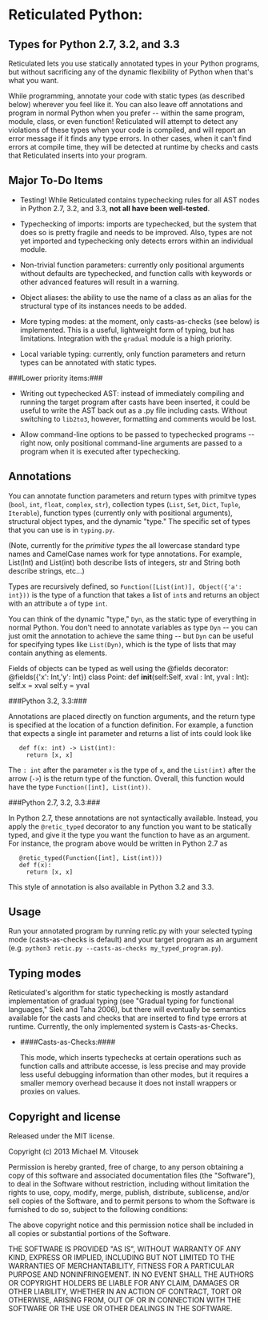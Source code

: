 Reticulated Python:
===================
Types for Python 2.7, 3.2, and 3.3
----------------------------------

Reticulated lets you use statically annotated types in your Python
programs, but without sacrificing any of the dynamic flexibility of
Python when that's what you want. 

While programming, annotate your code with static types (as described
below) wherever you feel like it. You can also leave off annotations
and program in normal Python when you prefer -- within the same
program, module, class, or even function! Reticulated will attempt to
detect any violations of these types when your code is compiled, and
will report an error message if it finds any type errors. In other
cases, when it can't find errors at compile time, they will be
detected at runtime by checks and casts that Reticulated inserts into
your program.

Major To-Do Items
----------------

* Testing! While Reticulated contains typechecking rules for all AST
  nodes in Python 2.7, 3.2, and 3.3, **not all have been well-tested**.  

* Typechecking of imports: imports are typechecked, but the system
  that does so is pretty fragile and needs to be improved. Also, types
  are not yet imported and typechecking only detects errors within an
  individual module.

* Non-trivial function parameters: currently only positional arguments
  without defaults are typechecked, and function calls with keywords
  or other advanced features will result in a warning.

* Object aliases: the ability to use the name of a class as an alias
  for the structural type of its instances needs to be added.

* More typing modes: at the moment, only casts-as-checks (see below)
  is implemented. This is a useful, lightweight form of typing, but
  has limitations. Integration with the `gradual` module is a high
  priority.

* Local variable typing: currently, only function parameters and
  return types can be annotated with static types. 

###Lower priority items:###

* Writing out typechecked AST: instead of immediately compiling and
  running the target program after casts have been inserted, it could
  be useful to write the AST back out as a .py file including
  casts. Without switching to `lib2to3`, however, formatting and
  comments would be lost.

* Allow command-line options to be passed to typechecked programs --
  right now, only positional command-line arguments are passed to a
  program when it is executed after typechecking.

Annotations
-----------

You can annotate function parameters and return types with primitve
types (`bool`, `int`, `float`, `complex`, `str`), collection types
(`List`, `Set`, `Dict`, `Tuple`, `Iterable`), function types
(currently only with positional arguments), structural object types,
and the dynamic "type." The specific set of types that you can use is
in `typing.py`.

(Note, currently for the _primitive types_ the all lowercase standard
type names and CamelCase names work for type annotations. For
example, List(Int) and List(int) both describe lists of integers, str and
String both describe strings, etc...)

Types are recursively defined, so `Function([List(int)], Object({'a':
int}))` is the type of a function that takes a list of `int`s and
returns an object with an attribute `a` of type `int`.

You can think of the dynamic "type," `Dyn`, as the static type of
everything in normal Python. You don't need to annotate variables as
type `Dyn` -- you can just omit the annotation to achieve the same
thing -- but `Dyn` can be useful for specifying types like
`List(Dyn)`, which is the type of lists that may contain anything as
elements.

Fields of objects can be typed as well using the @fields decorator:
@fields({'x': Int,'y': Int})
class Point:
  def __init__(self:Self, xval : Int, yval : Int):
        self.x = xval
        self.y = yval

###Python 3.2, 3.3:###

Annotations are placed directly on function arguments, and the return
type is specified at the location of a function definition. For
example, a function that expects a single int parameter and returns a
list of ints could look like

       def f(x: int) -> List(int):
         return [x, x]

The `: int` after the parameter `x` is the type of `x`, and the
`List(int)` after the arrow (`->`) is the return type of the
function. Overall, this function would have the type `Function([int],
List(int))`.

###Python 2.7, 3.2, 3.3:###

In Python 2.7, these annotations are not syntactically
available. Instead, you apply the `@retic_typed` decorator to any
function you want to be statically typed, and give it the type you
want the function to have as an argument. For instance, the program
above would be written in Python 2.7 as

       @retic_typed(Function([int], List(int)))
       def f(x):
         return [x, x]

This style of annotation is also available in Python 3.2 and 3.3.

Usage
-----

Run your annotated program by running retic.py with your selected
typing mode (casts-as-checks is default) and your target program as an
argument (e.g. `python3 retic.py --casts-as-checks
my_typed_program.py`).

Typing modes
------------

Reticulated's algorithm for static typechecking is mostly astandard
implementation of gradual typing (see "Gradual typing for functional
languages," Siek and Taha 2006), but there will eventually be
semantics available for the casts and checks that are inserted to find
type errors at runtime. Currently, the only implemented system is
Casts-as-Checks.

* ####Casts-as-Checks:####

  This mode, which inserts typechecks at certain operations such as
  function calls and attribute accesse, is less precise and may
  provide less useful debugging information than other modes, but it
  requires a smaller memory overhead because it does not install
  wrappers or proxies on values.


Copyright and license
---------------------

Released under the MIT license. 

Copyright (c) 2013 Michael M. Vitousek

Permission is hereby granted, free of charge, to any person obtaining
a copy of this software and associated documentation files (the
"Software"), to deal in the Software without restriction, including
without limitation the rights to use, copy, modify, merge, publish,
distribute, sublicense, and/or sell copies of the Software, and to
permit persons to whom the Software is furnished to do so, subject to
the following conditions:

The above copyright notice and this permission notice shall be
included in all copies or substantial portions of the Software.

THE SOFTWARE IS PROVIDED "AS IS", WITHOUT WARRANTY OF ANY KIND,
EXPRESS OR IMPLIED, INCLUDING BUT NOT LIMITED TO THE WARRANTIES OF
MERCHANTABILITY, FITNESS FOR A PARTICULAR PURPOSE AND
NONINFRINGEMENT. IN NO EVENT SHALL THE AUTHORS OR COPYRIGHT HOLDERS BE
LIABLE FOR ANY CLAIM, DAMAGES OR OTHER LIABILITY, WHETHER IN AN ACTION
OF CONTRACT, TORT OR OTHERWISE, ARISING FROM, OUT OF OR IN CONNECTION
WITH THE SOFTWARE OR THE USE OR OTHER DEALINGS IN THE SOFTWARE.
